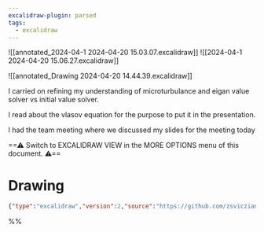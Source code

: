 ```yaml
---
excalidraw-plugin: parsed
tags:
  - excalidraw
---
```



![[annotated_2024-04-1 2024-04-20 15.03.07.excalidraw]]
![[2024-04-1 2024-04-20 15.06.27.excalidraw]]

![[annotated_Drawing 2024-04-20 14.44.39.excalidraw]]



I carried on refining my understanding of microturbulance and eigan value solver vs initial value solver. 

I read about the vlasov equation for the purpose to put it in the presentation.

I had the team meeting where we discussed my slides for the meeting today

==⚠  Switch to EXCALIDRAW VIEW in the MORE OPTIONS menu of this document. ⚠==


# Drawing
```json
{"type":"excalidraw","version":2,"source":"https://github.com/zsviczian/obsidian-excalidraw-plugin/releases/tag/2.1.4","elements":[],"appState":{"gridSize":null,"viewBackgroundColor":"#ffffff"}}
```
%%
